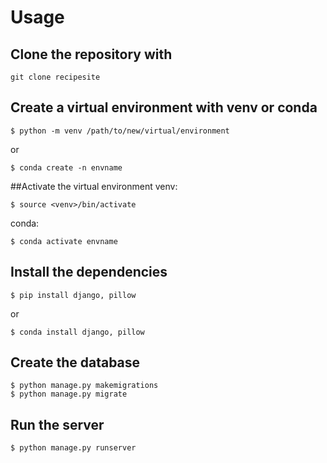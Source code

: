 # Usage
## Clone the repository with 
    git clone recipesite

## Create a virtual environment with venv or conda
    $ python -m venv /path/to/new/virtual/environment
or

    $ conda create -n envname

##Activate the virtual environment
venv:

    $ source <venv>/bin/activate

conda:

    $ conda activate envname

## Install the dependencies
    $ pip install django, pillow
or

    $ conda install django, pillow

## Create the database
    $ python manage.py makemigrations
    $ python manage.py migrate

## Run the server
    $ python manage.py runserver
